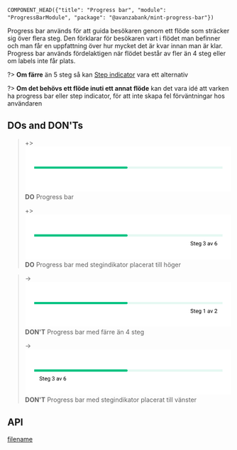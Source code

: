 `COMPONENT_HEAD({"title": "Progress bar", "module": "ProgressBarModule", "package": "@avanzabank/mint-progress-bar"})`



Progress bar används för att guida besökaren genom ett flöde som sträcker sig över flera steg. Den förklarar för besökaren vart i flödet man befinner och man får en uppfattning över hur mycket det är kvar innan man är klar. Progress bar används fördelaktigen när flödet består av fler än 4 steg eller om labels inte får plats.

<div class="component-example-container" data-example-path="/mint/progress-bar/#/dj?currentPercentage=33"></div>

?> **Om färre** än 5 steg så kan [Step indicator](step-indicator.md) vara ett alternativ

?> **Om det behövs ett flöde inuti ett annat flöde** kan det vara idé att varken ha progress bar eller step indicator, för att inte skapa fel förväntningar hos användaren

## DOs and DON'Ts

> +> ![DO](/docs/_media/components/Progress_bar_-_Dos_1.svg)
> **DO** Progress bar
>
> +> ![DO](/docs/_media/components/Progress_bar_with_steps_-_Dos_2.svg)
> **DO** Progress bar med stegindikator placerat till höger

> -> ![DON'T](/docs/_media/components/Progress_bar_with_steps_-_Dont_1.svg)
> **DON'T** Progress bar med färre än 4 steg
>
> -> ![DON'T](/docs/_media/components/Progress_bar_with_steps_-_Dont_2.svg)
> **DON'T** Progress bar med stegindikator placerat till vänster

## API
<div class="component-library-api" data-package-name="progress-bar"></div>



[filename](includes/_componentFooter.md ':include')
